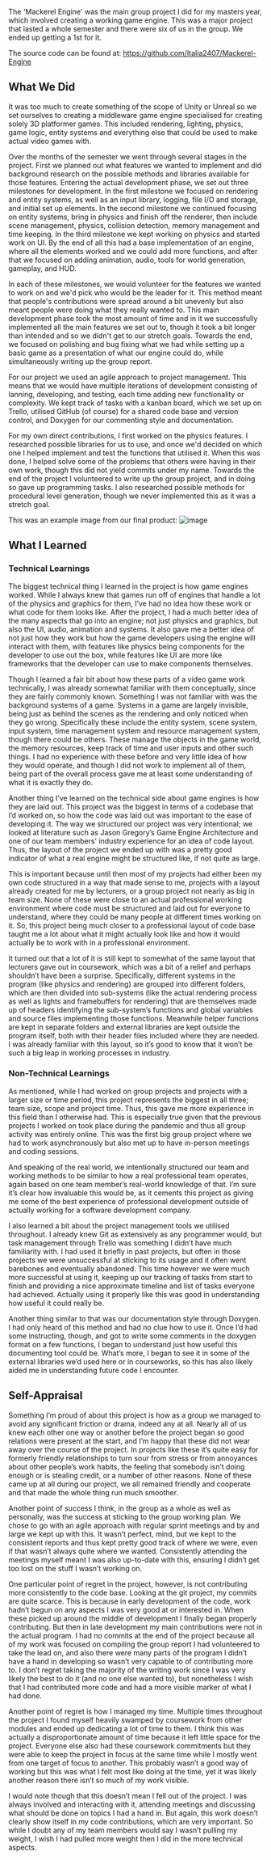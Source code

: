 The 'Mackerel Engine' was the main group project I did for my masters year, which involved creating a working game engine. This was a major project that lasted a whole semester and there were six of us in the group. We ended up getting a 1st for it. 

The source code can be found at: https://github.com/Italia2407/Mackerel-Engine

## What We Did
It was too much to create something of the scope of Unity or Unreal so we set ourselves to creating a middleware game engine specialised for creating solely 3D platformer games. This included rendering, lighting, physics, game logic, entity systems and everything else that could be used to make actual video games with.

Over the months of the semester we went through several stages in the project. First we planned out what features we wanted to implement and did background research on the possible methods and libraries available for those features. Entering the actual development phase, we set out three milestones for development. In the first milestone we focused on rendering and entity systems, as well as an input library, logging, file I/O and storage, and initial set up elements. In the second milestone we continued focusing on entity systems, bring in physics and finish off the renderer, then include scene management, physics, collision detection, memory management and time keeping. In the third milestone we kept working on physics and started work on UI. By the end of all this had a base implementation of an engine, where all the elements worked and we could add more functions, and after that we focused on adding animation, audio, tools for world generation, gameplay, and HUD. 

In each of these milestones, we would volunteer for the features we wanted to work on and we'd pick who would be the leader for it. This method meant that people's contributions were spread around a bit unevenly but also meant people were doing what they really wanted to. This main development phase took the most amount of time and in it we successfully implemented all the main features we set out to, though it took a bit longer than intended and so we didn't get to our stretch goals. Towards the end, we focused on polishing and bug fixing what we had while setting up a basic game as a presentation of what our engine could do, while simultaneously writing up the group report.

For our project we used an agile approach to project management. This means that we would have multiple iterations of development consisting of lanning, developing, and testing, each time adding new functionality or complexity. We kept track of tasks with a kanban board, which we set up on Trello, utilised GitHub (of course) for a shared code base and version control, and Doxygen for our commenting style and documentation.

For my own direct contributions, I first worked on the physics features. I researched possible libraries for us to use, and once we'd decided on which one I helped implement and test the functions that utilised it. When this was done, I helped solve some of the problems that others were having in their own work, though this did not yield commits under my name. Towards the end of the project I volunteered to write up the group project, and in doing so gave up programming tasks. I also researched possible methods for procedural level generation, though we never implemented this as it was a stretch goal.

This was an example image from our final product:
![image](https://github.com/Nebula-Dragon/Portfolio/assets/57454635/092f913c-b76a-48ac-b94f-ee9aa9c85bba)

## What I Learned
### Technical Learnings
The biggest technical thing I learned in the project is how game engines worked. While I always knew that games run off of engines that handle a lot of the physics and graphics for them, I’ve had no idea how these work or what code for them looks like. After the project, I had a much better idea of the many aspects that go into an engine; not just physics and graphics, but also the UI, audio, animation and systems. It also gave me a better idea of not just how they work but how the game developers using the engine will interact with them, with features like physics being components for the developer to use out the box, while features like UI are more like frameworks that the developer can use to make components themselves.

Though I learned a fair bit about how these parts of a video game work technically, I was already somewhat familiar with them conceptually, since they are fairly commonly known. Something I was not familiar with was the background systems of a game. Systems in a game are largely invisible, being just as behind the scenes as the rendering and only noticed when they go wrong. Specifically these include the entity system, scene system, input system, time management system and resource management system, though there could be others. These manage the objects in the game world, the memory resources, keep track of time and user inputs and other such things. I had no experience with these before and very little idea of how they would operate, and though I did not work to implement all of them, being part of the overall process gave me at least some understanding of what it is exactly they do.

Another thing I’ve learned on the technical side about game engines is how they are laid out. This project was the biggest in terms of a codebase that I’d worked on, so how the code was laid out was important to the ease of developing it. The way we structured our project was very intentional; we looked at literature such as Jason Gregory’s Game Engine Architecture and one of our team members' industry experience for an idea of code layout. Thus, the layout of the project we ended up with was a pretty good indicator of what a real engine might be structured like, if not quite as large.

This is important because until then most of my projects had either been my own code structured in a way that made sense to me, projects with a layout already created for me by lecturers, or a group project not nearly as big in team size. None of these were close to an actual professional working environment where code must be structured and laid out for everyone to understand, where they could be many people at different times working on it. So, this project being much closer to a professional layout of code base taught me a lot about what it might actually look like and how it would actually be to work with in a professional environment. 

It turned out that a lot of it is still kept to somewhat of the same layout that lecturers gave out in coursework, which was a bit of a relief and perhaps shouldn’t have been a surprise. Specifically, different systems in the program (like physics and rendering) are grouped into different folders, which are then divided into sub-systems (like the actual rendering process as well as lights and framebuffers for rendering) that are themselves made up of headers identifying the sub-system’s functions and global variables and source files implementing those functions. Meanwhile helper functions are kept in separate folders and external libraries are kept outside the program itself, both with their header files included where they are needed. I was already familiar with this layout, so it’s good to know that it won’t be such a big leap in working processes in industry.
 
### Non-Technical Learnings
As mentioned, while I had worked on group projects and projects with a larger size or time period, this project represents the biggest in all three; team size, scope and project time. Thus, this gave me more experience in this field than I otherwise had. This is especially true given that the previous projects I worked on took place during the pandemic and thus all group activity was entirely online. This was the first big group project where we had to work asynchronously but also met up to have in-person meetings and coding sessions. 

And speaking of the real world, we intentionally structured our team and working methods to be similar to how a real professional team operates, again based on one team member’s real-world knowledge of that. I’m sure it’s clear how invaluable this would be, as it cements this project as giving me some of the best experience of professional development outside of actually working for a software development company. 

I also learned a bit about the project management tools we utilised throughout. I already knew Git as extensively as any programmer would, but task management through Trello was something I didn’t have much familiarity with. I had used it briefly in past projects, but often in those projects we were unsuccessful at sticking to its usage and it often went barebones and eventually abandoned. This time however we were much more successful at using it, keeping up our tracking of tasks from start to finish and providing a nice approximate timeline and list of tasks everyone had achieved. Actually using it properly like this was good in understanding how useful it could really be. 

Another thing similar to that was our documentation style through Doxygen. I had only heard of this method and had no clue how to use it. Once I’d had some instructing, though, and got to write some comments in the doxygen format on a few functions, I began to understand just how useful this documenting tool could be. What’s more, I began to see it in some of the external libraries we’d used here or in courseworks, so this has also likely aided me in understanding future code I encounter.

## Self-Appraisal
Something I’m proud of about this project is how as a group we managed to avoid any significant friction or drama, indeed any at all. Nearly all of us knew each other one way or another before the project began so good relations were present at the start, and I’m happy that these did not wear away over the course of the project. In projects like these it’s quite easy for formerly friendly relationships to turn sour from stress or from annoyances about other people’s work habits, the feeling that somebody isn’t doing enough or is stealing credit, or a number of other reasons. None of these came up at all during our project, we all remained friendly and cooperate and that made the whole thing run much smoother. 

Another point of success I think, in the group as a whole as well as personally, was the success at sticking to the group working plan. We chose to go with an agile approach with regular sprint meetings and by and large we kept up with this. It wasn’t perfect, mind, but we kept to the consistent reports and thus kept pretty good track of where we were, even if that wasn’t always quite where we wanted. Consistently attending the meetings myself meant I was also up-to-date with this, ensuring I didn’t get too lost on the stuff I wasn’t working on.

One particular point of regret in the project, however, is not contributing more consistently to the code base. Looking at the git project, my commits are quite scarce. This is because in early development of the code, work hadn’t begun on any aspects I was very good at or interested in. When these picked up around the middle of development I finally began properly contributing. But then in late development my main contributions were not in the actual program. I had no commits at the end of the project because all of my work was focused on compiling the group report I had volunteered to take the lead on, and also there were many parts of the program I didn’t have a hand in developing so wasn’t very capable to of contributing more to. I don’t regret taking the majority of the writing work since I was very likely the best to do it (and no one else wanted to), but nonetheless I wish that I had contributed more code and had a more visible marker of what I had done.

Another point of regret is how I managed my time. Multiple times throughout the project I found myself heavily swamped by coursework from other modules and ended up dedicating a lot of time to them. I think this was actually a disproportionate amount of time because it left little space for the project. Everyone else also had these coursework commitments but they were able to keep the project in focus at the same time while I mostly went from one target of focus to another. This probably wasn’t a good way of working but this was what I felt most like doing at the time, yet it was likely another reason there isn’t so much of my work visible.

I would note though that this doesn’t mean I fell out of the project. I was always involved and interacting with it, attending meetings and discussing what should be done on topics I had a hand in. But again, this work doesn’t clearly show itself in my code contributions, which are very important. So while I doubt any of my team members would say I wasn’t pulling my weight, I wish I had pulled more weight then I did in the more technical aspects.

